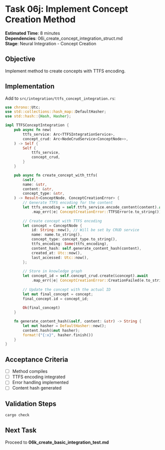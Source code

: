 # Task 06j: Implement Concept Creation Method

**Estimated Time**: 8 minutes  
**Dependencies**: 06i_create_concept_integration_struct.md  
**Stage**: Neural Integration - Concept Creation

## Objective
Implement method to create concepts with TTFS encoding.

## Implementation

Add to `src/integration/ttfs_concept_integration.rs`:
```rust
use chrono::Utc;
use std::collections::hash_map::DefaultHasher;
use std::hash::{Hash, Hasher};

impl TTFSConceptIntegration {
    pub async fn new(
        ttfs_service: Arc<TTFSIntegrationService>,
        concept_crud: Arc<NodeCrudService<ConceptNode>>,
    ) -> Self {
        Self {
            ttfs_service,
            concept_crud,
        }
    }

    pub async fn create_concept_with_ttfs(
        &self,
        name: &str,
        content: &str,
        concept_type: &str,
    ) -> Result<ConceptNode, ConceptCreationError> {
        // Generate TTFS encoding for the content
        let ttfs_encoding = self.ttfs_service.encode_content(content).await
            .map_err(|e| ConceptCreationError::TTFSError(e.to_string()))?;
        
        // Create concept with TTFS encoding
        let concept = ConceptNode {
            id: String::new(), // Will be set by CRUD service
            name: name.to_string(),
            concept_type: concept_type.to_string(),
            ttfs_encoding: Some(ttfs_encoding),
            content_hash: self.generate_content_hash(content),
            created_at: Utc::now(),
            last_accessed: Utc::now(),
        };
        
        // Store in knowledge graph
        let concept_id = self.concept_crud.create(&concept).await
            .map_err(|e| ConceptCreationError::CreationFailed(e.to_string()))?;
        
        // Update the concept with the actual ID
        let mut final_concept = concept;
        final_concept.id = concept_id;
        
        Ok(final_concept)
    }

    fn generate_content_hash(&self, content: &str) -> String {
        let mut hasher = DefaultHasher::new();
        content.hash(&mut hasher);
        format!("{:x}", hasher.finish())
    }
}
```

## Acceptance Criteria
- [ ] Method compiles
- [ ] TTFS encoding integrated
- [ ] Error handling implemented
- [ ] Content hash generated

## Validation Steps
```bash
cargo check
```

## Next Task
Proceed to **06k_create_basic_integration_test.md**